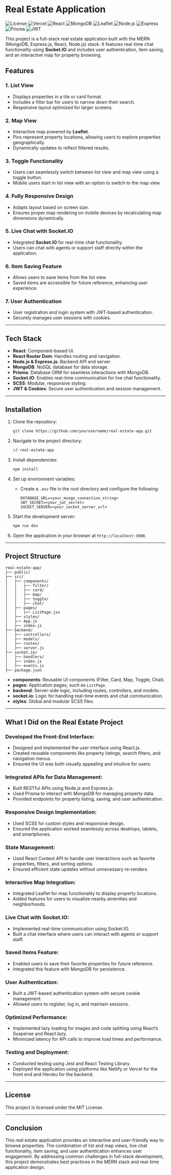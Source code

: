 # Real Estate Application

![License](https://img.shields.io/badge/license-MIT-green) ![Vercel](https://img.shields.io/badge/deployed%20on-Vercel-blue) ![React](https://img.shields.io/badge/frontend-React-blue) ![MongoDB](https://img.shields.io/badge/database-MongoDB-brightgreen) ![Leaflet](https://img.shields.io/badge/maps-Leaflet-lightgreen) ![Node.js](https://img.shields.io/badge/backend-Node.js-green) ![Express](https://img.shields.io/badge/framework-Express-yellow) ![Prisma](https://img.shields.io/badge/ORM-Prisma-orange) ![JWT](https://img.shields.io/badge/authentication-JWT-red)

This project is a full-stack real estate application built with the MERN (MongoDB, Express.js, React, Node.js) stack. It features real-time chat functionality using **Socket.IO** and includes user authentication, item saving, and an interactive map for property browsing.

## Features

### 1. List View

- Displays properties in a tile or card format.
- Includes a filter bar for users to narrow down their search.
- Responsive layout optimized for larger screens.

### 2. Map View

- Interactive map powered by **Leaflet**.
- Pins represent property locations, allowing users to explore properties geographically.
- Dynamically updates to reflect filtered results.

### 3. Toggle Functionality

- Users can seamlessly switch between list view and map view using a toggle button.
- Mobile users start in list view with an option to switch to the map view.

### 4. Fully Responsive Design

- Adapts layout based on screen size.
- Ensures proper map rendering on mobile devices by recalculating map dimensions dynamically.

### 5. Live Chat with Socket.IO

- Integrated **Socket.IO** for real-time chat functionality.
- Users can chat with agents or support staff directly within the application.

### 6. Item Saving Feature

- Allows users to save items from the list view.
- Saved items are accessible for future reference, enhancing user experience.

### 7. User Authentication

- User registration and login system with JWT-based authentication.
- Securely manages user sessions with cookies.

---

## Tech Stack

- **React**: Component-based UI.
- **React Router Dom**: Handles routing and navigation.
- **Node.js & Express.js**: Backend API and server.
- **MongoDB**: NoSQL database for data storage.
- **Prisma**: Database ORM for seamless interactions with MongoDB.
- **Socket.IO**: Enables real-time communication for live chat functionality.
- **SCSS**: Modular, responsive styling.
- **JWT & Cookies**: Secure user authentication and session management.

---

## Installation

1. Clone the repository:

   ```bash
   git clone https://github.com/yourusername/real-estate-app.git
   ```

2. Navigate to the project directory:

   ```bash
   cd real-estate-app
   ```

3. Install dependencies:

   ```bash
   npm install
   ```

4. Set up environment variables:

   - Create a `.env` file in the root directory and configure the following:
     ```env
     DATABASE_URL=<your_mongo_connection_string>
     JWT_SECRET=<your_jwt_secret>
     SOCKET_SERVER=<your_socket_server_url>
     ```

5. Start the development server:

   ```bash
   npm run dev
   ```

6. Open the application in your browser at `http://localhost:3000`.

---

## Project Structure

```
real-estate-app/
├── public/
├── src/
│   ├── components/
│   │   ├── filter/
│   │   ├── card/
│   │   ├── map/
│   │   ├── toggle/
│   │   ├── chat/
│   ├── pages/
│   │   ├── ListPage.jsx
│   ├── styles/
│   ├── App.js
│   ├── index.js
├── backend/
│   ├── controllers/
│   ├── models/
│   ├── routes/
│   ├── server.js
├── socket.io/
│   ├── handlers/
│   ├── index.js
│   ├── events.js
├── package.json
```

- **components**: Reusable UI components (Filter, Card, Map, Toggle, Chat).
- **pages**: Application pages, such as `ListPage`.
- **backend**: Server-side logic, including routes, controllers, and models.
- **socket.io**: Logic for handling real-time events and chat communication.
- **styles**: Global and modular SCSS files.

---

## What I Did on the Real Estate Project

### Developed the Front-End Interface:

- Designed and implemented the user interface using React.js.
- Created reusable components like property listings, search filters, and navigation menus.
- Ensured the UI was both visually appealing and intuitive for users.

### Integrated APIs for Data Management:

- Built RESTful APIs using Node.js and Express.js.
- Used Prisma to interact with MongoDB for managing property data.
- Provided endpoints for property listing, saving, and user authentication.

### Responsive Design Implementation:

- Used SCSS for custom styles and responsive design.
- Ensured the application worked seamlessly across desktops, tablets, and smartphones.

### State Management:

- Used React Context API to handle user interactions such as favorite properties, filters, and sorting options.
- Ensured efficient state updates without unnecessary re-renders.

### Interactive Map Integration:

- Integrated Leaflet for map functionality to display property locations.
- Added features for users to visualize nearby amenities and neighborhoods.

### Live Chat with Socket.IO:

- Implemented real-time communication using Socket.IO.
- Built a chat interface where users can interact with agents or support staff.

### Saved Items Feature:

- Enabled users to save their favorite properties for future reference.
- Integrated this feature with MongoDB for persistence.

### User Authentication:

- Built a JWT-based authentication system with secure cookie management.
- Allowed users to register, log in, and maintain sessions.

### Optimized Performance:

- Implemented lazy loading for images and code splitting using React’s Suspense and React.lazy.
- Minimized latency for API calls to improve load times and performance.

### Testing and Deployment:

- Conducted testing using Jest and React Testing Library.
- Deployed the application using platforms like Netlify or Vercel for the front end and Heroku for the backend.

---

## License

This project is licensed under the MIT License.

---

## Conclusion

This real estate application provides an interactive and user-friendly way to browse properties. The combination of list and map views, live chat functionality, item saving, and user authentication enhances user engagement. By addressing common challenges in full-stack development, this project demonstrates best practices in the MERN stack and real-time application design.
